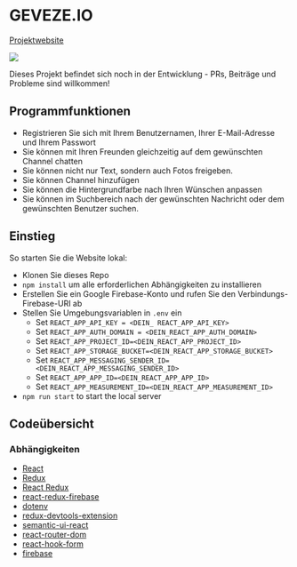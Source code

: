 <h1 style="text-align:center,font-size:30px" ><b>GEVEZE.IO</b></h1>

[Projektwebsite](https://geveze-89316.web.app)

![](https://github.com/sakirtufan/chat_geveze/blob/master/src/images/Webp.net-gifmaker%20(3).gif)



Dieses Projekt befindet sich noch in der Entwicklung - PRs, Beiträge und Probleme sind willkommen!

## Programmfunktionen
* Registrieren Sie sich mit Ihrem Benutzernamen, Ihrer E-Mail-Adresse und Ihrem Passwort
* Sie können mit Ihren Freunden gleichzeitig auf dem gewünschten Channel chatten
* Sie können nicht nur Text, sondern auch Fotos freigeben.
* Sie können Channel hinzufügen
* Sie können die Hintergrundfarbe nach Ihren Wünschen anpassen
* Sie können im Suchbereich nach der gewünschten Nachricht oder dem gewünschten Benutzer suchen.
## Einstieg

So starten Sie die Website lokal:
* Klonen Sie dieses Repo
* `npm install` um alle erforderlichen Abhängigkeiten zu installieren
* Erstellen Sie ein Google Firebase-Konto und rufen Sie den Verbindungs-Firebase-URI ab
* Stellen Sie Umgebungsvariablen in `.env` ein
  * Set `REACT_APP_API_KEY = <DEIN_ REACT_APP_API_KEY>`
  * Set `REACT_APP_AUTH_DOMAIN = <DEIN_REACT_APP_AUTH_DOMAIN>`
  * Set `REACT_APP_PROJECT_ID=<DEIN_REACT_APP_PROJECT_ID>`
  * Set `REACT_APP_STORAGE_BUCKET=<DEIN_REACT_APP_STORAGE_BUCKET>`
  * Set `REACT_APP_MESSAGING_SENDER_ID=<DEIN_REACT_APP_MESSAGING_SENDER_ID>`
  * Set `REACT_APP_APP_ID=<DEIN_REACT_APP_APP_ID>`
  * Set `REACT_APP_MEASUREMENT_ID=<DEIN_REACT_APP_MEASUREMENT_ID>`
* `npm run start` to start the local server

## Codeübersicht
### Abhängigkeiten
* [React](https://reactjs.org/)
* [Redux](https://redux.js.org/)
* [React Redux](https://react-redux.js.org/)
* [react-redux-firebase](http://react-redux-firebase.com/)
* [dotenv](https://github.com/motdotla/dotenv)
* [redux-devtools-extension](https://github.com/zalmoxisus/redux-devtools-extension) 
* [semantic-ui-react](https://react.semantic-ui.com/) 
* [react-router-dom](https://reactrouter.com/web/guides/quick-start)
* [react-hook-form](https://react-hook-form.com/)
* [firebase](https://firebase.google.com/?hl=en)

